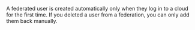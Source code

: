A federated user is created automatically only when they log in to a cloud for the first time. If you deleted a user from a federation, you can only add them back manually.
